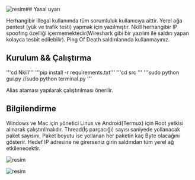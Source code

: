 ![resim](https://github.com/user-attachments/assets/cbdec5c5-207e-409e-aa37-a14121e79186)## Yasal uyarı

Herhangibir illegal kullanımda tüm sorumluluk kullanıcıya aittir.
Yerel ağa pentest (yük ve trafik testi) yapmak için yazılmıştır.
Nkill herhangibir IP spoofing özelliği içermemektedir(Wireshark gibi bir yazılım ile saldırı yapan kolayca tesbit edilebilir).
Ping Of Death saldırılarında kullanmayınız.


## Kurulum && Çalıştırma

'''cd Nkill'''
'''pip install -r requirements.txt'''
'''cd src '''
'''sudo python gui.py //sudo python terminal.py '''

Alias ataması yapılarak çalıştırılması önerilir.

## Bilgilendirme

Windows ve Mac için yönetici Linux ve Android(Termux) için Root yetkisi alınarak çalıştırılmalıdır.
Thread(İş parçacığı) sayısı saniyede yollanacak paket sayısını, Paket boyutu ise yollanan her paketin kaç Byte olacağını gösterir.
Hedef IP adresine ne girerseniz girin saldırıdan tüm yerel ağ etkilenecektir.

![resim](https://github.com/user-attachments/assets/2640948c-80a9-41ba-b66d-07ac7b82f554)

![resim](https://github.com/user-attachments/assets/867c9f30-e2d1-4bd1-8a7c-fe3ef93f1ab9)




